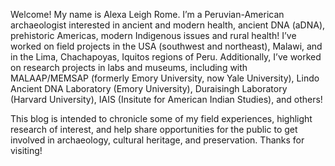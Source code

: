 Welcome! My name is Alexa Leigh Rome. I’m a Peruvian-American archaeologist interested in ancient and modern health, ancient DNA (aDNA), prehistoric Americas, modern Indigenous issues and rural health! I’ve worked on field projects in the USA (southwest and northeast), Malawi, and in the Lima, Chachapoyas, Iquitos regions of Peru. Additionally, I’ve worked on research projects in labs and museums, including with MALAAP/MEMSAP (formerly Emory University, now Yale University), Lindo Ancient DNA Laboratory (Emory University), Duraisingh Laboratory (Harvard University), IAIS (Insitute for American Indian Studies), and others!

This blog is intended to chronicle some of my field experiences, highlight research of interest, and help share opportunities for the public to get involved in archaeology, cultural heritage, and preservation. Thanks for visiting!
